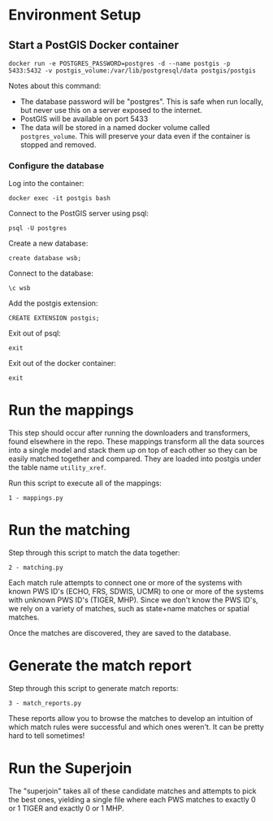 # Environment Setup

## Start a PostGIS Docker container

`docker run -e POSTGRES_PASSWORD=postgres -d --name postgis -p 5433:5432 -v postgis_volume:/var/lib/postgresql/data postgis/postgis`

Notes about this command:
- The database password will be "postgres". This is safe when run locally, but never use this on a server exposed to the internet.
- PostGIS will be available on port 5433
- The data will be stored in a named docker volume called `postgres_volume`. This will preserve your data even if the container is stopped and removed.

### Configure the database

Log into the container:

`docker exec -it postgis bash`

Connect to the PostGIS server using psql:

`psql -U postgres`

Create a new database:

`create database wsb;`

Connect to the database:

`\c wsb`

Add the postgis extension:

`CREATE EXTENSION postgis;`

Exit out of psql:

`exit`

Exit out of the docker container:

`exit`


# Run the mappings

This step should occur after running the downloaders and transformers, found elsewhere in the repo. These mappings transform all the data sources into a single model and stack them up on top of each other so they can be easily matched together and compared. They are loaded into postgis under the table name `utility_xref`.

Run this script to execute all of the mappings:

`1 - mappings.py`

# Run the matching

Step through this script to match the data together:

`2 - matching.py`

Each match rule attempts to connect one or more of the systems with known PWS ID's (ECHO, FRS, SDWIS, UCMR) to one or more of the systems with unknown PWS ID's (TIGER, MHP). Since we don't know the PWS ID's, we rely on a variety of matches, such as state+name matches or spatial matches.

Once the matches are discovered, they are saved to the database.

# Generate the match report
Step through this script to generate match reports:

`3 - match_reports.py`

These reports allow you to browse the matches to develop an intuition of which match rules were successful and which ones weren't. It can be pretty hard to tell sometimes!

# Run the Superjoin

The "superjoin" takes all of these candidate matches and attempts to pick the best ones, yielding a single file where each PWS matches to exactly 0 or 1 TIGER and exactly 0 or 1 MHP. 